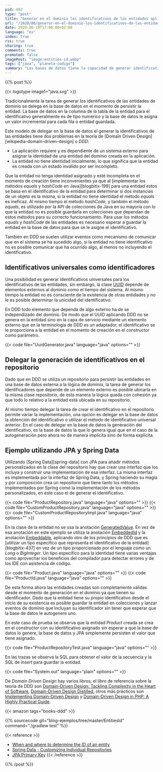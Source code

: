 ```yaml
---
pid: 493
type: "post"
title: "Generar en el dominio los identificativos de las entidades aplicando DDD antes de persistirlas en la base de datos"
url: "/2020/06/generar-en-el-dominio-los-identificativos-de-las-entidades-aplicando-ddd-antes-de-persistirlas-en-la-base-de-datos/"
date: 2020-06-19T17:00:00+02:00
language: "es"
index: true
rss: true
sharing: true
comments: true
promoted: false
imagePost: "image:entities-id.webp"
tags: ["java", "planeta-codigo"]
summary: "Las bases de datos tiene la capacidad de generar identificativos para los datos que se insertan. En el caso de las bases de datos relacionales con secuencias que generan en el momento de inserción la clave primaria de la fila en una tabla, normalmente es un número y utilizando Java con JPA con las anotaciones _Id_, _GeneratedValue_ y _SequenceGenerator_ en la clase Java que representa a la entidad. Para Domain Driven Design delegar en el momento de inserción la generación del identificativo de la entidad es un problema ya que hace que la entidad sea inválida al no tener identidad hasta persistirla y la base de datos es un elemento externo que debe ser independizado del dominio de la aplicación. En este artículo comento una implementación siguiendo los principios de DDD para dar solución a estos dos problemas."
---
```


{{% post %}}

{{< logotype image1="java.svg" >}}

Tradicionalmente la tarea de generar los identificativos de las entidades de dominio se delega en la base de datos en el momento de persistir la entidad. La base de datos en la columna de la tabla de la entidad para el identificativo generalmente es de tipo numérico y la base de datos le asigna un valor incremental para cada fila o entidad guardada.

Este modelo de delegar en la base de datos el generar la identificativos de las entidades tiene dos problemas en la teoría de [Domain Driven Design][wikipedia-domain-driven-design] o _DDD_:

* La aplicación requiere y es dependiente de un sistema externo para asignar la identidad de una entidad del dominio creada en la aplicación.
* La entidad no tiene identidad inicialmente, lo que significa que la entidad es creada con un estado inválido por ser incompleto.

Que la entidad no tenga identidad asignado y esté incompleta en el momento de creación tiene inconvenientes ya que al [implementar los métodos _equals_ y _hashCode_ en Java][blogbitix-199] para una entidad estos se basa en el identificativo de la entidad para determinar si dos instancias de un objeto es la misma, si la entidad no tiene identidad el método _equals_ es ineficaz. Al mismo tiempo el método _hashCode_, y también el método _equals_, es utilizado por la API de colecciones de Java en su mayoría con lo que la entidad no es posible guardarla en colecciones que dependan de estos métodos para su correcto funcionamiento. Para usar los métodos _equals_ y _hashCode_ de las entidades es necesario esperar a guardar la entidad en la base de datos para que se le asigne el identificativo.

También en DDD se suelen utilizar eventos como mecanismo de comunicar que en el sistema se ha sucedido algo, si la entidad no tiene identificativo no es posible comunicar que ha ocurrido algo, al menos no incluyendo el identificativo.

## Identificativos universales como identificadores

Una posibilidad es generar identificativos universales para los identificativos de las entidades, sin embargo, la clase [UUID](javadoc11:java.base/java/util/UUID.html) depende de elementos externos al dominio como el tiempo del sistema. Al mismo tiempo la entidad no es consciente de la existencia de otras entidades y no le es posible determinar la unicidad del identificativo.

En DDD todo elemento que dependa de algo externo ha de se independizado del dominio. De modo que el UUID aplicando DDD no se genera en la entidad sino en la capa de servicio mediante un elemento externo que en la terminología de DDD es un adaptador, el identificativo se le proporciona a la entidad en el momento de creación en el constructor como parámetro.

{{< code file="UuidGenerator.java" language="java" options="" >}}

## Delegar la generación de identificativos en el repositorio

Dado que en DDD se utiliza un repositorio para persistir las entidades en una base de datos externa a la lógica de dominio, la tarea de generar los identificadores que depende de un elemento externo es posible ubicarla en la misma clase repositorio, de esta manera la lógica queda con cohesión ya que todo lo relativo a la entidad está ubicada en su repositorio.

Al mismo tiempo delegar la tarea de crear el identificativo en el repositorio permite variar la implementación, una opción es delegar en la base de datos la obtención del identificativo o utilizar el método de identificativo universal anterior. En el caso de delegar en la base de datos la generación del identificativo, es la base de datos la que lo genera igual que en el caso de la autogeneración pero ahora no de manera implícita sino de forma explícita.

## Ejemplo utilizando JPA y Spring Data

Utilizando [Spring Data][spring-data] con JPA para añadir métodos personalizados en la clase del repositorio hay que crear una interfaz que los incluya y construir una implementación de esa interfaz. La misma interfaz es implementada por la interfaz de Spring Data, y Spring haciendo su magia y por composición crea un repositorio que tiene tanto los métodos implementados por Spring como la implementación de los métodos personalizados, en este caso el de generar el identificativo.

{{< code file="ProductRepository.java" language="java" options="" >}}
{{< code file="CustomProductRepository.java" language="java" options="" >}}
{{< code file="CustomProductRepositoryImpl.java" language="java" options="" >}}

En la clase de la entidad no se usa la anotación [GeneratedValue](javaee8:javax/persistence/GeneratedValue.html). En vez de esa anotación en este ejemplo se utiliza la anotación [EmbeddedId](javaee8:javax/persistence/Embeddable.html) y la anotación [Embeddable](javaee8:javax/persistence/Embeddable.html), aplicando otro de los principios de DDD que es [utilizar un tipo especifico que representa el identificativo de la entidad][blogbitix-437] en vez de un tipo proporcionado por el lenguaje como un _Long_ o _BigInteger_. Un tipo específico para la identidad tiene varias ventajas como aprovechar los beneficios del compilador para detectar errores y de los IDE con asistencia de código.

{{< code file="Product.java" language="java" options="" >}}
{{< code file="ProductId.java" language="java" options="" >}}

De esta forma ahora las entidades creadas son completamente válidas desde el momento de generación en el dominio ya que tienen su identificador. Dado que la entidad tiene su propio identificativo desde el inicio de su existencia es posible guardar la entidad en colecciones y lanzar eventos de dominio que incluyan su identificador sin tener que esperar que la base de datos le autogenere uno.

En este caso de prueba se observa que la entidad _Product_ creada se crea en el constructor con su identificativo asignado sin esperar a que la base de datos lo genere, la base de datos y JPA simplemente persisten el valor que tiene asignado.

{{< code file="ProductRepositoryTest.java" language="java" options="" >}}

En las trazas se observa la SQL para obtener el valor de la secuencia y la SQL de _insert_ para guardar la entidad.

{{< code file="System.out" language="plain" options="" >}}

De _Domain Driven Design_ hay varios libros, el libro de referencia sobre la teoría de DDD son [Domain-Driven Design: Tackling Complexity in the Heart of Software](https://amzn.to/33JmDkv), [Domain-Driven Design Distilled](https://amzn.to/34HkDbA), otros más prácticos son [Implementing Domain-Driven Design](https://amzn.to/34yeDSk) y [Domain-Driven Design in PHP: A Highly Practical Guide](https://amzn.to/2SJe2HW).

{{< amazon
    tags="books-ddd" >}}

{{% sourcecode git="blog-ejemplos/tree/master/EntitiesId" command="./gradlew test" %}}

{{< reference >}}
* [When and where to determine the ID of an entity](https://matthiasnoback.nl/2018/05/when-and-where-to-determine-the-id-of-an-entity/)
* [Spring Data - Customizing Individual Repositories](https://docs.spring.io/spring-data/jpa/docs/current/reference/html/#repositories.single-repository-behavior)
* [JPA Primary Key](https://www.objectdb.com/java/jpa/entity/id)
{{< /reference >}}

{{% /post %}}
